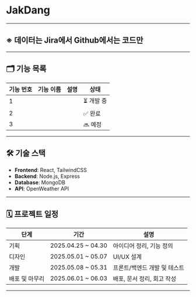 # JakDang
---

##  ※ 데이터는 Jira에서 Github에서는 코드만


---

## 🗂️ 기능 목록

| 기능 번호 | 기능 이름        | 설명                                      | 상태     |
|-----------|------------------|-------------------------------------------|----------|
| 1         |  |     | ⏳ 개발 중 |
| 2         |  |      | ✅ 완료   |
| 3         |    |      | 🔜 예정   |

---

## 🛠️ 기술 스택

- **Frontend**: React, TailwindCSS
- **Backend**: Node.js, Express
- **Database**: MongoDB
- **API**: OpenWeather API

---

## 🗓️ 프로젝트 일정

| 단계         | 기간               | 설명                           |
|--------------|--------------------|--------------------------------|
| 기획         | 2025.04.25 ~ 04.30 | 아이디어 정리, 기능 정의       |
| 디자인       | 2025.05.01 ~ 05.07 | UI/UX 설계                     |
| 개발         | 2025.05.08 ~ 05.31 | 프론트/백엔드 개발 및 테스트   |
| 배포 및 마무리 | 2025.06.01 ~ 06.03 | 배포, 문서 정리, 회고 작성     |

---
